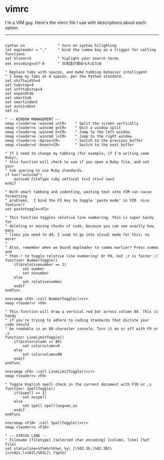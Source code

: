 vimrc
======

I'm a VIM guy. Here's the vimrc file I use with descriptions about each option.

-------------------------------------------------------------------------------
<pre><code>
syntax on               " turn on syntax hilighting
let mapleader = ","     " bind the comma key as a trigger for calling functions
set hlsearch            " higlight your search terms
set encoding=utf-8      " 日本語が読められるため

" Replace tabs with spaces, and make tabbing behavior intelligent
" I keep my tabs at 4 spaces, per the Python standard.
set shiftwidth=4
set tabstop=4
set softtabstop=4
set expandtab
set smarttab
set smartindent
set autoindent
set ci

" -- WINDOW MANAGEMENT --
nmap &lt;leader&gt;w :wincmd v&lt;CR&gt;    " Split the screen vertically
nmap &lt;leader&gt;x :wincmd q&lt;CR&gt;    " Quit a window split
nmap &lt;leader&gt;q :wincmd h&lt;CR&gt;    " Jump to the left window
nmap &lt;leader&gt;e :wincmd l&lt;CR&gt;    " Jump to the right window
nmap &lt;leader&gt;a :bprev&lt;CR&gt;       " Switch to the previous buffer
nmap &lt;leader&gt;d :bnext&lt;CR&gt;       " Switch to the next buffer

" If I need to change my tabbing (for example, if I'm writing some Ruby),
" this function will check to see if you open a Ruby file, and set your
" tab spacing to use Ruby standards.
if has("autocmd")
    autocmd FileType ruby setlocal ts=2 sts=2 sw=2
endif

" With smart tabbing and indenting, pasting text into VIM can cause formatting
" problems.  I bind the F2 key to toggle 'paste mode' in VIM  nice feature!)
set pastetoggle=&lt;F2&gt;

" This function toggles relative line numbering. This is super handy for
" deleting or moving chunks of code, because you can see exactly how many
" lines you need to dd; I used to go into visual mode for this; no more!
" 
" Also, remember when we bound mapleader to comma earlier? Press comma and
" then r to toggle relative line numbering! Or F8, but ,r is faster ;)
function! NumberToggle()
    if(&relativenumber == 1)
        set number
        set nonumber
    else
        set relativenumber
    endif
endfunc

nnoremap &lt;F8&gt; :call NumberToggle()&lt;cr&gt;
nmap &lt;leader&gt;r &lt;F8&gt;

" This function will draw a vertical red bar across column 80. This is handy
" if you're trying to adhere to coding standards that dictate your code should
" be readable in an 80-character console. Turn it on or off with F9 or ,v
function! LineLimitToggle()
    if(&colorcolumn == 80)
        set colorcolumn=0
    else
        set colorcolumn=80
    endif
endfunc

nnoremap &lt;F9&gt; :call LineLimitToggle()&lt;cr&gt;
nmap &lt;leader&gt;v &lt;F9&gt;

" Toggle English spell check in the current document with F10 or ,s
function! SpellToggle()
    if(&spell == 1)
        set nospell
    else
        set spell spelllang=en_us
    endif
endfunc

nnoremap &lt;F10&gt; :call SpellToggle()&lt;cr&gt;
nmap &lt;leader&gt;s &lt;F10&gt;

" -- STATUS LINE --
" Filename [filetype] [selected char encoding] [column, line] [%of file]
set statusline=%t%m%r%h%w\ %y\ [\%03.3b,\%02.2B]\ [c=%02v,l=%03l/%03L]\ [%p%%]
</code></pre>
